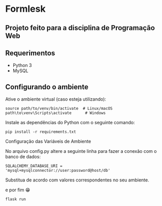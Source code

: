 # Formlesk

## Projeto feito para a disciplina de Programação Web

## Requerimentos

- Python 3
- MySQL

## Configurando o ambiente

Ative o ambiente virtual (caso esteja utilizando):

    source path/to/venv/bin/activate  # Linux/macOS
    path\to\venv\Scripts\activate      # Windows

Instale as dependências do Python com o seguinte comando:

    pip install -r requirements.txt


Configuração das Variáveis de Ambiente

No arquivo config.py altere a seguinte linha para fazer a conexão com o banco de dados:

    SQLALCHEMY_DATABASE_URI = 'mysql+mysqlconnector://user:password@host/db'

Substitua de acordo com valores correspondentes no seu ambiente.

e por fim 😁

    flask run
